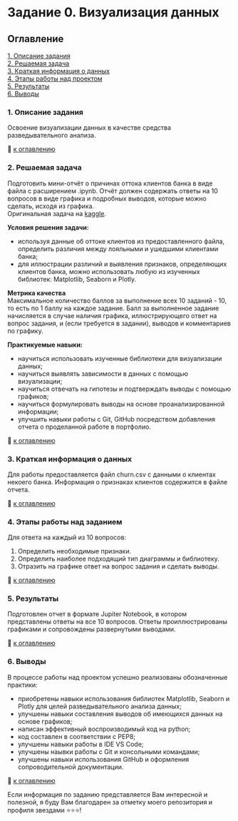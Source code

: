 # Задание 0. Визуализация данных

## Оглавление   
[1. Описание задания](https://github.com/StasBard/SF_DataScience/tree/master/Tasks/Task_0#1-%D0%BE%D0%BF%D0%B8%D1%81%D0%B0%D0%BD%D0%B8%D0%B5-%D0%B7%D0%B0%D0%B4%D0%B0%D0%BD%D0%B8%D1%8F)  
[2. Решаемая задача](https://github.com/StasBard/SF_DataScience/tree/master/Tasks/Task_0#2-%D1%80%D0%B5%D1%88%D0%B0%D0%B5%D0%BC%D0%B0%D1%8F-%D0%B7%D0%B0%D0%B4%D0%B0%D1%87%D0%B0)  
[3. Краткая информация о данных](https://github.com/StasBard/SF_DataScience/tree/master/Tasks/Task_0#3-%D0%BA%D1%80%D0%B0%D1%82%D0%BA%D0%B0%D1%8F-%D0%B8%D0%BD%D1%84%D0%BE%D1%80%D0%BC%D0%B0%D1%86%D0%B8%D1%8F-%D0%BE-%D0%B4%D0%B0%D0%BD%D0%BD%D1%8B%D1%85)  
[4. Этапы работы над проектом](https://github.com/StasBard/SF_DataScience/tree/master/Tasks/Task_0#4-%D1%8D%D1%82%D0%B0%D0%BF%D1%8B-%D1%80%D0%B0%D0%B1%D0%BE%D1%82%D1%8B-%D0%BD%D0%B0%D0%B4-%D0%B7%D0%B0%D0%B4%D0%B0%D0%BD%D0%B8%D0%B5%D0%BC)  
[5. Результаты](https://github.com/StasBard/SF_DataScience/tree/master/Tasks/Task_0#5-%D1%80%D0%B5%D0%B7%D1%83%D0%BB%D1%8C%D1%82%D0%B0%D1%82%D1%8B)    
[6. Выводы](https://github.com/StasBard/SF_DataScience/tree/master/Tasks/Task_0#6-%D0%B2%D1%8B%D0%B2%D0%BE%D0%B4%D1%8B) 

### 1. Описание задания    
Освоение визуализации данных в качестве средства разведывательного анализа.

:bookmark_tabs: [к оглавлению](https://github.com/StasBard/SF_DataScience/tree/master/Tasks/Task_0#%D0%BE%D0%B3%D0%BB%D0%B0%D0%B2%D0%BB%D0%B5%D0%BD%D0%B8%D0%B5)


### 2. Решаемая задача    
Подготовить мини-отчёт о причинах оттока клиентов банка в виде файла с расширением .ipynb. Отчёт должен содержать ответы на 10 вопросов в виде графика и подробных выводов, которые можно сделать, исходя из графика.  
Оригинальная задача на [kaggle](https://www.kaggle.com/datasets/mathchi/churn-for-bank-customers).

**Условия решения задачи:**  
- используя данные об оттоке клиентов из предоставленного файла, определить различия между лояльными и ушедшими клиентами банка;
- для иллюстрации различий и выявления признаков, определяющих клиентов банка, можно использовать любую из изученных библиотек: Matplotlib, Seaborn и Plotly.

**Метрика качества**     
Максимальное количество баллов за выполнение всех 10 заданий - 10, то есть по 1 баллу на каждое задание. Балл за выполненное задание начисляется в случае наличия графика, иллюстрирующего ответ на вопрос задания, и (если требуется в задании), выводов и комментариев по графику.

**Практикуемые навыки:**     
- научиться использовать изученные библиотеки для визуализации данных;
- научиться выявлять зависимости в данных с помощью визуализации;
- научиться отвечать на гипотезы и подтверждать выводы с помощью графиков;
- научиться формулировать выводы на основе проанализированной информации;
- улучшить навыки работы с Git, GitHub посредством добавления отчета о проделанной работе в портфолио.

:bookmark_tabs: [к оглавлению](https://github.com/StasBard/SF_DataScience/tree/master/Tasks/Task_0#%D0%BE%D0%B3%D0%BB%D0%B0%D0%B2%D0%BB%D0%B5%D0%BD%D0%B8%D0%B5)


### 3. Краткая информация о данных  
Для работы предоставляется файл churn.csv с данными о клиентах некоего банка. Информация о признаках клиентов содержится в файле отчета.
  
:bookmark_tabs: [к оглавлению](https://github.com/StasBard/SF_DataScience/tree/master/Tasks/Task_0#%D0%BE%D0%B3%D0%BB%D0%B0%D0%B2%D0%BB%D0%B5%D0%BD%D0%B8%D0%B5)


### 4. Этапы работы над заданием  
Для ответа на каждый из 10 вопросов:
1. Определить необходимые признаки.
2. Определить наиболее подходящий тип диаграммы и библиотеку.
3. Отразить на графике ответ на вопрос задания и сделать выводы.

:bookmark_tabs: [к оглавлению](https://github.com/StasBard/SF_DataScience/tree/master/Tasks/Task_0#%D0%BE%D0%B3%D0%BB%D0%B0%D0%B2%D0%BB%D0%B5%D0%BD%D0%B8%D0%B5)


### 5. Результаты  
Подготовлен отчет в формате Jupiter Notebook, в котором представлены ответы на все 10 вопросов. Ответы проиллюстрированы графиками и сопровождены развернутыми выводами.

:bookmark_tabs: [к оглавлению](https://github.com/StasBard/SF_DataScience/tree/master/Tasks/Task_0#%D0%BE%D0%B3%D0%BB%D0%B0%D0%B2%D0%BB%D0%B5%D0%BD%D0%B8%D0%B5)


### 6. Выводы  
В процессе работы над проектом успешно реализованы обозначенные практики:
- приобретены навыки использования библиотек Matplotlib, Seaborn и Plotly для целей разведывательного анализа данных;
- улучшены навыки составления выводов об имеющихся данных на основе графиков;
- написан эффективный воспроизводимый код на python;
- код составлен в соответствии с PEP8;
- улучшены навыки работы в IDE VS Code;
- улучшены наывки работы с Git и консольными командами;
- улучшены навыки использования GitHub и оформления сопроводительной документации.

:bookmark_tabs: [к оглавлению](https://github.com/StasBard/SF_DataScience/tree/master/Tasks/Task_0#%D0%BE%D0%B3%D0%BB%D0%B0%D0%B2%D0%BB%D0%B5%D0%BD%D0%B8%D0%B5)


Если информация по заданию представляется Вам интересной и полезной, я буду Вам благодарен за отметку моего репозитория и профиля звездами ⭐️⭐️⭐️!